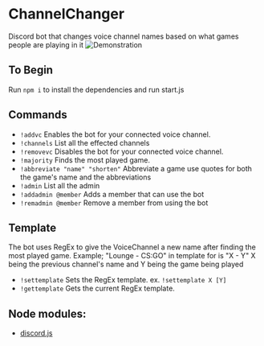 # ChannelChanger
Discord bot that changes voice channel names based on what games people are playing in it
![Demonstration](https://github.com/Pigpog/ChannelChanger/raw/master/example.png)

## To Begin
Run `npm i` to install the dependencies and run start.js

## Commands
 - `!addvc`      Enables the bot for your connected voice channel.
 - `!channels` List all the effected channels
 - `!removevc`   Disables the bot for your connected voice channel.
 - `!majority`   Finds the most played game.
 - `!abbreviate "name" "shorten"` Abbreviate a game use quotes for both the game's name and the abbreviations
 - `!admin` List all the admin
 - `!addadmin @member` Adds a member that can use the bot
 - `!remadmin @member` Remove a member from using the bot

## Template
The bot uses RegEx to give the VoiceChannel a new name after finding the most played game. Example; "Lounge - CS:GO" in template for is "X - Y" X being the previous channel's name and Y being the game being played
 - `!settemplate` Sets the RegEx template. ex. `!settemplate X [Y]`
 - `!gettemplate` Gets the current RegEx template.

 ## Node modules:
  - [discord.js](https://www.npmjs.com/package/discord.js)
